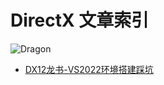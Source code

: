 # DirectX 文章索引

![Dragon](https://picgo-1256575825.cos.ap-guangzhou.myqcloud.com/202507250038541.webp)

- [DX12龙书-VS2022环境搭建踩坑](learn-dx12/hellodx12.md)
